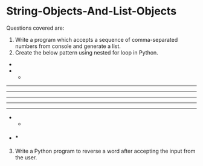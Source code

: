 # String-Objects-And-List-Objects

Questions covered are:

1) Write a program which accepts a sequence of comma-separated numbers from console  and generate a list.
2) Create the below pattern using nested for loop in Python. 
 * 
 * * 
 * * * 
 * * * * 
 * * * * * 
 * * * * 
 * * * 
 * * 
 * #### * 
 3) Write a Python program to reverse a word after accepting the input from the user.   
